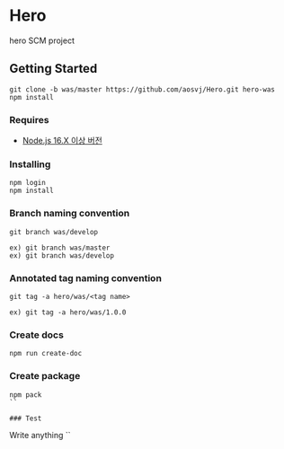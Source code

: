 # **Hero**
hero SCM project

## Getting Started
```
git clone -b was/master https://github.com/aosvj/Hero.git hero-was
npm install
```

### Requires
* [Node.js 16.X 이상 버전](https://nodejs.org/en/docs/)

### Installing
```
npm login
npm install
```

### Branch naming convention
```
git branch was/develop

ex) git branch was/master
ex) git branch was/develop
```

### Annotated tag naming convention
```
git tag -a hero/was/<tag name>

ex) git tag -a hero/was/1.0.0
```

### Create docs
```
npm run create-doc
```

### Create package
```
npm pack
``

### Test
```
Write anything
``

